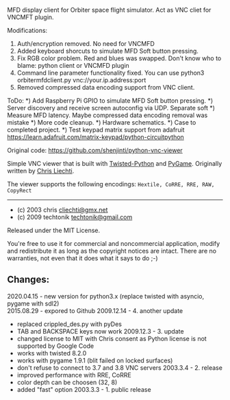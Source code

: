 MFD display client for Orbiter space flight simulator.
Act as VNC cliet for VNCMFT plugin.

Modifications:
1) Auth/encryption removed. No need for VNCMFD
2) Added keyboard shorcuts to simulate
   MFD Soft button pressing.
3) Fix RGB color problem. Red and blues was swapped.
   Don't know who to blame: python client or VNCMFD plugin
4) Command line parameter functionality fixed.
   You can use python3 orbitermfdclient.py vnc://your.ip.address:port
5) Removed compressed data encoding support from VNC client.

ToDo:
*) Add Raspberry Pi GPIO to simulate MFD Soft button pressing.
*) Server discovery and receive screen autoconfig via UDP. Separate soft
*) Measure MFD latency. Maybe compressed data encoding removal was mistake
*) More code cleanup.
*) Hardware schematics.
*) Case to completed project.
*) Test keypad matrix support from adafruit
   https://learn.adafruit.com/matrix-keypad/python-circuitpython

Original code:
https://github.com/shenjinti/python-vnc-viewer

Simple VNC viewer that is built with
[Twisted-Python](https://twistedmatrix.com/trac/) and
[PyGame](http://www.pygame.org/). Originally written by
[Chris Liechti](http://homepage.hispeed.ch/py430/python/).

The viewer supports the following encodings:
  `Hextile, CoRRE, RRE, RAW, CopyRect`


-------
- (c) 2003 chris <cliechti@gmx.net>
- (c) 2009 techtonik <techtonik@gmail.com>

Released under the MIT License.

You're free to use it for commercial and noncommercial
application, modify and redistribute it as long as the
copyright notices are intact. There are no warranties, not
even that it does what it says to do ;-)


Changes:
--------
2020.04.15 - new version for python3.x (replace twisted with asyncio, pygame with sdl2)   
2015.08.29 - expored to Github
2009.12.14 - 4. another update
 * replaced crippled_des.py with pyDes
 * TAB and BACKSPACE keys now work
2009.12.3 - 3. update
 * changed license to MIT with Chris consent as Python license
   is not supported by Google Code
 * works with twisted 8.2.0
 * works with pygame 1.9.1 (blit failed on locked surfaces)
 * don't refuse to connect to 3.7 and 3.8 VNC servers
2003.3.4 - 2. release
 * improved performance with RRE, CoRRE
 * color depth can be choosen (32, 8)
 * added "fast" option
2003.3.3 - 1. public release
